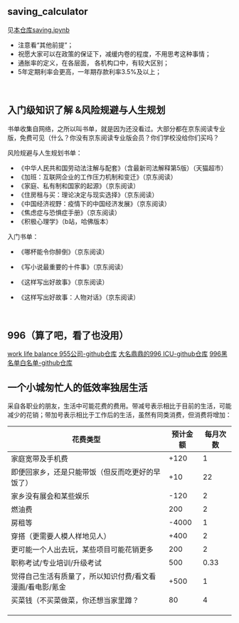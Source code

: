 ## saving_calculator

见[本仓库saving.ipynb](https://github.com/shumil573/35-/blob/main/saving.ipynb)

+ 注意看“其他前提”；
+ 祝愿大家可以在政策的保证下，减缓内卷的程度，不用思考这种事情；
+ 通胀率的定义，在各层面， 各机构口中，有较大区别；
+ 5年定期利率会更高，一年期存款利率3.5%及以上；

<br>

## 入门级知识了解 &风险规避与人生规划
书单收集自网络，之所以叫书单，就是因为还没看过。大部分都在京东阅读专业版，免费可见（什么？你没有京东阅读专业版会员？你们学校没给你们买吗？

风险规避与人生规划书单：

+ 《中华人民共和国劳动法注解与配套》（含最新司法解释第5版）（天猫超市）
+  《加班：互联网企业的工作压力机制和变迁》（京东阅读）
+ 《家庭、私有制和国家的起源》（京东阅读）
+ 《住房租与买：理论决定与现实选择》（京东阅读）
+ 《中国经济视野：疫情下的中国经济发展》（京东阅读）
+ 《焦虑症与恐惧症手册》（京东阅读）
+ 《积极心理学》（b站，哈佛版本）

入门书单：

+ 《哪杯能令你醉倒》（京东阅读）

+ 《写小说最重要的十件事》（京东阅读）

+ 《这样写出好故事》（京东阅读）

+ 《这样写出好故事：人物对话》（京东阅读）

  <br>

## 996（算了吧，看了也没用）
[work life balance 955公司-github仓库](https://github.com/formulahendry/955.WLB)
[大名鼎鼎的996 ICU-github仓库](https://github.com/996icu/996.ICU)
[996黑名单白名单-github仓库](https://github.com/fengT-T/996_list "黑名单看不完 白名单短得用不上")



## 一个小城匆忙人的低效率独居生活

采自各职业的朋友，生活中可能花费的费用。带减号表示相比于目前的生活，可能减少的花销；带加号表示相比于工作后的生活，虽然有同类消费，但消费将增加：

| 花费类型                                                  | 预计金额 | 每月次数 |
| --------------------------------------------------------- | -------- | -------- |
| 家庭宽带及手机费                                          | +120     | 1        |
| 即便回家乡，还是只能带饭（但反而吃更好的早饭了）          | +10      | 22       |
| 家乡没有展会和某些娱乐                                    | -120     | 2        |
| 燃油费                                                    | 200      | 2        |
| 房租等                                                    | -4000    | 1        |
| 穿搭（更需要人模人样地见人）                              | +400     | 2        |
| 更可能一个人出去玩，某些项目可能花销更多                  | 200      | 2        |
| 职称考试/专业培训/升级考试                                | 500      | 0.33     |
| 觉得自己生活有质量了，所以知识付费/看文看漫画/看电影/氪金 | +500     | 1        |
| 买菜钱（不买菜做菜，你还想当家里蹲？                      | 80       | 4        |
|                                                           |          |          |
|                                                           |          |          |
|                                                           |          |          |

